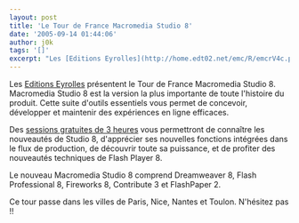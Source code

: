 ```yaml
---
layout: post
title: 'Le Tour de France Macromedia Studio 8'
date: '2005-09-14 01:44:06'
author: j0k
tags: '[]'
excerpt: "Les [Editions Eyrolles](http://home.edt02.net/emc/R/emcrV4c.php?c=2690-46039-26036-319988-394753-0--951837310-0-0-0-0) présentent le Tour de France Macromedia Studio 8.     \nMacromedia Studio 8 est la version la plus importante de toute l'histoire du produit. Cette suite d'outils essentiels vous permet de concevoir, développer et maintenir des expériences      …"
---
```


Les [Editions Eyrolles](http://home.edt02.net/emc/R/emcrV4c.php?c=2690-46039-26036-319988-394753-0--951837310-0-0-0-0) présentent le Tour de France Macromedia Studio 8.
Macromedia Studio 8 est la version la plus importante de toute l'histoire du produit. Cette suite d'outils essentiels vous permet de concevoir, développer et maintenir des expériences en ligne efficaces.

Des [sessions gratuites de 3 heures](http://home.edt02.net/emc/R/emcrV4c.php?c=2690-46039-26036-319989-394754-0--951837310-0-0-0-0) vous permettront de connaître les nouveautés de Studio 8, d'apprécier ses nouvelles fonctions intégrées dans le flux de production, de découvrir toute sa puissance, et de profiter des nouveautés techniques de Flash Player 8.

Le nouveau Macromedia Studio 8 comprend Dreamweaver 8, Flash Professional 8, Fireworks 8, Contribute 3 et FlashPaper 2.

Ce tour passe dans les villes de Paris, Nice, Nantes et Toulon.   N'hésitez pas !!
